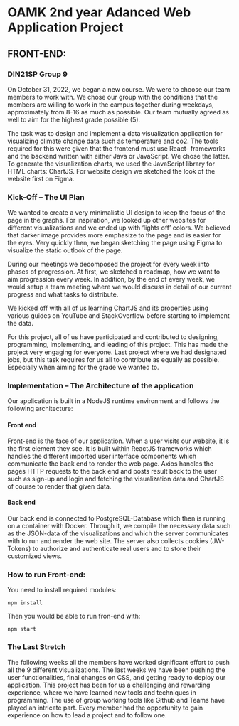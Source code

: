 # OAMK 2nd year Adanced Web Application Project

## FRONT-END:

### DIN21SP Group 9

On October 31, 2022, we began a new course. We were to choose our team members to work with. We chose our group with the conditions that the members are willing to work in the campus together during weekdays, approximately from 8-16 as much as possible. Our team mutually agreed as well to aim for the highest grade possible (5).

The task was to design and implement a data visualization application for visualizing climate change data such as temperature and co2. The tools required for this were given that the frontend must use React- frameworks and the backend written with either Java or JavaScript. We chose the latter. To generate the visualization charts, we used the JavaScript library for HTML charts: ChartJS. For website design we sketched the look of the website first on Figma.

### Kick-Off – The UI Plan

We wanted to create a very minimalistic UI design to keep the focus of the page in the graphs. For inspiration, we looked up other websites for different visualizations and we ended up with ‘lights off’ colors. We believed that darker image provides more emphasize to the page and is easier for the eyes. Very quickly then, we began sketching the page using Figma to visualize the static outlook of the page.

During our meetings we decomposed the project for every week into phases of progression. At first, we sketched a roadmap, how we want to aim progression every week. In addition, by the end of every week, we would setup a team meeting where we would discuss in detail of our current progress and what tasks to distribute.

We kicked off with all of us learning ChartJS and its properties using various guides on YouTube and StackOverflow before starting to implement the data.

For this project, all of us have participated and contributed to designing, programming, implementing, and leading of this project. This has made the project very engaging for everyone. Last project where we had designated jobs, but this task requires for us all to contribute as equally as possible. Especially when aiming for the grade we wanted to.

### Implementation – The Architecture of the application

Our application is built in a NodeJS runtime environment and follows the following architecture:

#### Front end

Front-end is the face of our application. When a user visits our website, it is the first element they see. It is built within ReactJS frameworks which handles the different imported user interface components which communicate the back end to render the web page.
Axios handles the pages HTTP requests to the back end and posts result back to the user such as sign-up and login and fetching the visualization data and ChartJS of course to render that given data.

#### Back end

Our back end is connected to PostgreSQL-Database which then is running on a container with Docker. Through it, we compile the necessary data such as the JSON-data of the visualizations and which the server communicates with to run and render the web site. The server also collects cookies (JW-Tokens) to authorize and authenticate real users and to store their customized views.

### How to run Front-end:
You need to install required modules:

`npm install`

Then you would be able to run fron-end with:

`npm start`

### The Last Stretch

The following weeks all the members have worked significant effort to push all the 9 different visualizations. The last weeks we have been pushing the user functionalities, final changes on CSS, and getting ready to deploy our application.
This project has been for us a challenging and rewarding experience, where we have learned new tools and techniques in programming. The use of group working tools like Github and Teams have played an intricate part. Every member had the opportunity to gain experience on how to lead a project and to follow one.
